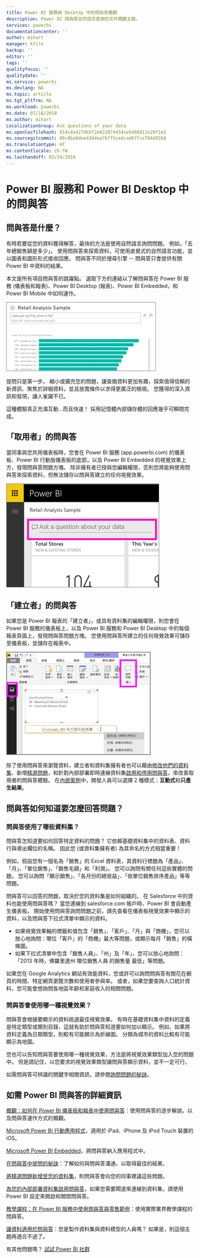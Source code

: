 ```yaml
---
title: Power BI 服務與 Desktop 中的問與答概觀
description: Power BI 問與答自然語言查詢的文件概觀主題。
services: powerbi
documentationcenter: ''
author: mihart
manager: kfile
backup: ''
editor: ''
tags: ''
qualityfocus: ''
qualitydate: ''
ms.service: powerbi
ms.devlang: NA
ms.topic: article
ms.tgt_pltfrm: NA
ms.workload: powerbi
ms.date: 01/18/2018
ms.author: mihart
LocalizationGroup: Ask questions of your data
ms.openlocfilehash: 814c4a4274b5f2e022074454ce5460d13a20f1e2
ms.sourcegitcommit: 88c8ba8dee4384ea7bff5cedcad67fce784d92b0
ms.translationtype: HT
ms.contentlocale: zh-TW
ms.lasthandoff: 02/24/2018
---
```

# <a name="qa-in-power-bi-service-and-power-bi-desktop"></a>Power BI 服務和 Power BI Desktop 中的問與答
## <a name="what-is-qa"></a>問與答是什麼？
有時若要從您的資料獲得解答，最快的方法是使用自然語言詢問問題。 例如，「去年總銷售額是多少」。  使用問與答來探索資料，可使用直覺式的自然語言功能，並以圖表和圖形形式接收回應。 問與答不同於搜尋引擎 -- 問與答只會提供有關 Power BI 中資料的結果。

本文是所有項目問與答的跳躍點。 選取下方的連結以了解問與答在 Power BI 服務 (儀表板和報表)、Power BI Desktop (報表)、Power BI Embedded，和 Power BI Mobile 中如何運作。  

![](media/power-bi-q-and-a/pbi_qa_boxsalessqft.png)

提問只是第一步。  縮小或擴充您的問題，讓查閱資料更加有趣，探索值得信賴的新資訊、聚焦於詳細資料，並且放寬條件以求得更廣泛的檢視。 您獲得的深入資訊和發現，讓人雀躍不已。

這種體驗真正充滿互動...而且快速！ 採用記憶體內部儲存體的回應幾乎可瞬間完成。

##  <a name="qa-for-consumers"></a>「取用者」的問與答
當同事與您共用儀表板時，您會在 Power BI 服務 (app.powerbi.com) 的儀表板、Power BI 行動版儀表板的底部，以及 Power BI Embedded 的視覺效果上方，發現問與答問題方塊。 除非擁有者已授與您編輯權限，否則您將能夠使用問與答來探索資料，但無法儲存以問與答建立的任何視覺效果。

![](media/power-bi-q-and-a/powerbi-qna.png)

## <a name="qa-for-creators"></a>「建立者」的問與答
如果您是 Power BI 報表的「建立者」，或具有資料集的編輯權限，則您會在 Power BI 服務的儀表板上，以及 Power BI 服務和 Power BI Desktop 中的每個報表頁面上，發現問與答問題方塊。 您使用問與答所建立的任何視覺效果可儲存至儀表板，並儲存在報表中。

![](media/power-bi-q-and-a/power-bi-desktop.png)

除了使用問與答來瀏覽資料，建立者和資料集擁有者也可以藉由[修改他們的資料集](service-prepare-data-for-q-and-a.md)、新增[精選問題](service-q-and-a-create-featured-questions.md)，和針對內部部署即時連線資料集[啟用和停用問與答](service-q-and-a-direct-query.md)，來改善取用者的問與答體驗。 在[內嵌案例](developer/qanda.md)中，開發人員可以選擇 2 種模式：**互動式**和**只產生結果**。

## <a name="how-does-qa-know-how-to-answer-questions"></a>問與答如何知道要怎麼回答問題？
### <a name="which-datasets-does-qa-use"></a>問與答使用了哪些資料集？
問與答怎知道要如何回答特定資料的問題？ 它依賴基礎資料集中的資料表、資料行與導出欄位的名稱。 因此您 (或資料集擁有者) 為其命名的方式相當重要！

例如，假設您有一個名為「銷售」的 Excel 資料表，其資料行標題為「產品」、「月」、「單位銷售」、「銷售毛額」和「利潤」。 您可以詢問有關任何這些實體的問題。  您可以詢問「顯示銷售」、「各月份的總收益」、「依單位銷售排序產品」等等問題。

問與答可以回答的問題，取決於您的資料集是如何組織的。 在 Salesforce 中的資料也能使用問與答嗎？ 當您連線到 salesforce.com 帳戶時，Power BI 會自動產生儀表板。  開始使用問與答詢問問題之前，請先查看在儀表板視覺效果中顯示的資料，以及問與答下拉式清單中顯示的資料。

* 如果視覺效果軸的標籤和值包含「銷售」、「客戶」、「月」與「商機」，您可以放心地詢問：哪位「客戶」的「商機」最大等問題，或顯示每月「銷售」的橫條圖。
* 如果下拉式清單中包含「銷售人員」、「州」及「年」，您可以放心地詢問：「2013  年時，佛羅里達州  哪位銷售人員  的銷售量 最低」等問題。

如果您在 Google Analytics 網站有效能資料，您或許可以詢問問與答有關花在網頁的時間、特定網頁瀏覽次數和使用者參與率。 或者，如果您要查詢人口統計資料，您可能會想詢問各地區年齡和家庭收入的相關問題。

### <a name="which-visualization-does-qa-use"></a>問與答會使用哪一種視覺效果？
問與答會根據要顯示的資料挑選最佳視覺效果。 有時在基礎資料集中資料的定義是特定類型或類別目錄，這就有助於問與答知道要如何加以顯示。 例如，如果將資料定義為日期類型，則較有可能顯示為折線圖。 分類為城市的資料比較有可能顯示為地圖。

您也可以告知問與答要使用哪一種視覺效果，方法是將視覺效果類型加入您的問題中。 但是請記住，以您要求的視覺效果類型讓問與答顯示資料，並不一定可行。

如需問與答可辨識的關鍵字相關資訊，請參閱[詢問問題的秘訣](service-q-and-a-tips.md)。


## <a name="for-more-details-about-power-bi-qa"></a>如需 Power BI 問與答的詳細資訊
[概觀：如何在 Power BI 儀表板和報表中使用問與答](power-bi-tutorial-q-and-a.md)：使用問與答的逐步解說，以及問與答運作方式的概觀。

[Microsoft Power BI 行動應用程式](mobile-apps-ios-qna.md)，適用於 iPad、iPhone 及 iPod Touch 裝置的 iOS。

[Microsoft Power BI Embedded](developer/qanda.md)，將問與答納入應用程式中。

[在問與答中提問的秘訣](service-q-and-a-tips.md)：了解如何與問與答溝通，以取得最佳的結果。

[將精選問題新增至您的資料集](service-q-and-a-create-featured-questions.md)，則問與答會向您的同事建議這些問題。

[為您的內部部署資料集啟用問與答](service-q-and-a-direct-query.md)，如果您需要閘道來連線到資料集，請使用 Power BI 設定來開啟和關閉問與答。

[教學課程：在 Power BI 服務中使用問與答與零售範例](power-bi-visualization-introduction-to-q-and-a.md)：使用實際業界教學課程的問與答。

[讓資料適用於問與答](service-prepare-data-for-q-and-a.md)：您是製作資料集與資料模型的人員嗎？  如果是，則這個主題再適合不過了。

有其他問題嗎？ [試試 Power BI 社群](http://community.powerbi.com/)
